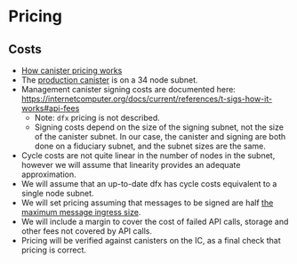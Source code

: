 # Pricing

## Costs

- [How canister pricing works](https://internetcomputer.org/docs/current/developer-docs/gas-cost)
- The [production canister](https://dashboard.internetcomputer.org/canister/grghe-syaaa-aaaar-qabyq-cai) is on a 34 node subnet.
- Management canister signing costs are documented here: https://internetcomputer.org/docs/current/references/t-sigs-how-it-works#api-fees
  - Note: `dfx` pricing is not described.
  - Signing costs depend on the size of the signing subnet, not the size of the canister subnet.  In our case, the canister and signing are both done on a fiduciary subnet, and the subnet sizes are the same.
- Cycle costs are not quite linear in the number of nodes in the subnet, however we will assume that linearity provides an adequate approximation.
- We will assume that an up-to-date dfx has cycle costs equivalent to a single node subnet.
- We will set pricing assuming that messages to be signed are half [the maximum message ingress size](https://internetcomputer.org/docs/current/developer-docs/smart-contracts/maintain/resource-limits/).
- We will include a margin to cover the cost of failed API calls, storage and other fees not covered by API calls.
- Pricing will be verified against canisters on the IC, as a final check that pricing is correct.
